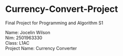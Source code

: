 # Currency-Convert-Project
Final Project for Programming and Algorithm S1<br />

Name: Jocelin Wilson<br />
Nim: 2501963330<br />
Class: L1AC<br />
Project Name: Currency Converter
